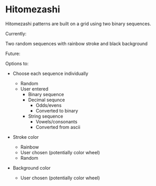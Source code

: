 # Hitomezashi

Hitomezashi patterns are built on a grid using two binary sequences. 

Currently:

Two random sequences with rainbow stroke and black background

Future:

Options to:

* Choose each sequence individually
    * Random
    * User entered
      * Binary sequence 
      * Decimal sequnce
        * Odds/evens
        * Converted to binary
      * String sequence
        * Vowels/consonants
        * Converted from ascii
            
* Stroke color 
  * Rainbow
  * User chosen (potentially color wheel)
  * Random

* Background color
  * User chosen (potentially color wheel)

